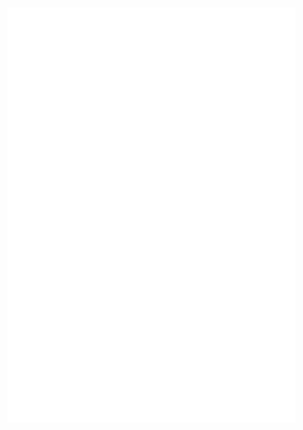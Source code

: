 <div align="center">
  <picture>
    <img src="./github-metrics.svg" alt="Metrics">
  </picture>
</div>